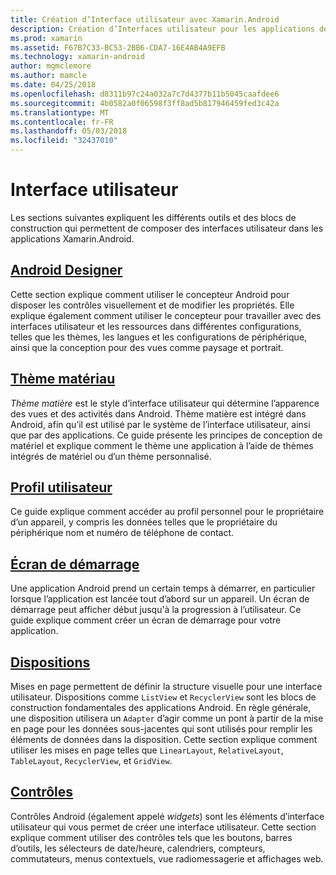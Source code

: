 ```yaml
---
title: Création d’Interface utilisateur avec Xamarin.Android
description: Création d’Interfaces utilisateur pour les applications de Xamarin.Android
ms.prod: xamarin
ms.assetid: F67B7C33-BC53-2BB6-CDA7-16E4AB4A9EFB
ms.technology: xamarin-android
author: mgmclemore
ms.author: mamcle
ms.date: 04/25/2018
ms.openlocfilehash: d8311b97c24a032a7c7d4377b11b5045caafdee6
ms.sourcegitcommit: 4b0582a0f06598f3ff8ad5b817946459fed3c42a
ms.translationtype: MT
ms.contentlocale: fr-FR
ms.lasthandoff: 05/03/2018
ms.locfileid: "32437010"
---
```

# <a name="user-interface"></a>Interface utilisateur

Les sections suivantes expliquent les différents outils et des blocs de construction qui permettent de composer des interfaces utilisateur dans les applications Xamarin.Android.

## <a name="android-designerandroiduser-interfaceandroid-designerindexmd"></a>[Android Designer](~/android/user-interface/android-designer/index.md)

Cette section explique comment utiliser le concepteur Android pour disposer les contrôles visuellement et de modifier les propriétés. Elle explique également comment utiliser le concepteur pour travailler avec des interfaces utilisateur et les ressources dans différentes configurations, telles que les thèmes, les langues et les configurations de périphérique, ainsi que la conception pour des vues comme paysage et portrait.

## <a name="material-themeandroiduser-interfacematerial-thememd"></a>[Thème matériau](~/android/user-interface/material-theme.md)

*Thème matière* est le style d’interface utilisateur qui détermine l’apparence des vues et des activités dans Android. Thème matière est intégré dans Android, afin qu’il est utilisé par le système de l’interface utilisateur, ainsi que par des applications. Ce guide présente les principes de conception de matériel et explique comment le thème une application à l’aide de thèmes intégrés de matériel ou d’un thème personnalisé.

## <a name="user-profileandroiduser-interfaceuser-profilemd"></a>[Profil utilisateur](~/android/user-interface/user-profile.md)

Ce guide explique comment accéder au profil personnel pour le propriétaire d’un appareil, y compris les données telles que le propriétaire du périphérique nom et numéro de téléphone de contact.

## <a name="splash-screenandroiduser-interfacesplash-screenmd"></a>[Écran de démarrage](~/android/user-interface/splash-screen.md)

Une application Android prend un certain temps à démarrer, en particulier lorsque l’application est lancée tout d’abord sur un appareil. Un écran de démarrage peut afficher début jusqu'à la progression à l’utilisateur. Ce guide explique comment créer un écran de démarrage pour votre application.

## <a name="layoutsandroiduser-interfacelayoutsindexmd"></a>[Dispositions](~/android/user-interface/layouts/index.md)

Mises en page permettent de définir la structure visuelle pour une interface utilisateur.
Dispositions comme `ListView` et `RecyclerView` sont les blocs de construction fondamentales des applications Android. En règle générale, une disposition utilisera un `Adapter` d’agir comme un pont à partir de la mise en page pour les données sous-jacentes qui sont utilisés pour remplir les éléments de données dans la disposition. Cette section explique comment utiliser les mises en page telles que `LinearLayout`, `RelativeLayout`, `TableLayout`, `RecyclerView`, et `GridView`.

## <a name="controlsandroiduser-interfacecontrolsindexmd"></a>[Contrôles](~/android/user-interface/controls/index.md)

Contrôles Android (également appelé *widgets*) sont les éléments d’interface utilisateur qui vous permet de créer une interface utilisateur. Cette section explique comment utiliser des contrôles tels que les boutons, barres d’outils, les sélecteurs de date/heure, calendriers, compteurs, commutateurs, menus contextuels, vue radiomessagerie et affichages web.

